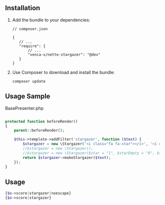 Installation
------------

 1. Add the bundle to your dependencies:

        // composer.json

        {
           // ...
           "require": {
               // ...
               "venca-x/nette-stargazer": "@dev"
           }
        }

 2. Use Composer to download and install the bundle:

        composer update
        


Usage Sample
-------------

BasePresenter.php

```php

protected function beforeRender()
{
    parent::beforeRender();

    $this->template->addFilter('stargazer', function ($text) {
        $stargazer = new \Stargazer('<i class="fa fa-star"></i>', '<i class="fa fa-star-o"></i>');
        //$stargazer = new \Stargazer();
        //$stargazer = new \Stargazer($star = "1", $starEmpty = "0", $starCount = 10);
        return $stargazer->makeStargazer($text);
    });
}

```

Usage
-------------

```php
{$o->score|stargazer|noescape}
{$o->score|stargazer}

```